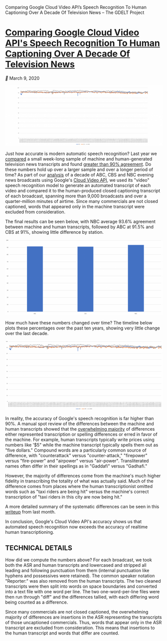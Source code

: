 Comparing Google Cloud Video API’s Speech Recognition To Human Captioning Over A Decade Of Television News – The GDELT Project

# [Comparing Google Cloud Video API's Speech Recognition To Human Captioning Over A Decade Of Television News](https://blog.gdeltproject.org/comparing-google-cloud-video-apis-speech-recognition-to-human-captioning-over-a-decade-of-television-news/)

 ** March 9, 2020

   [![2020-tvnewsai-asr-vs-captioning-timeline-header-1024x394.png](../_resources/94387e401a9a5c197f727db71ed847a9.png)](https://blog.gdeltproject.org/comparing-google-cloud-video-apis-speech-recognition-to-human-captioning-over-a-decade-of-television-news/)

Just how accurate is modern automatic speech recognition? Last year we [compared](https://www.forbes.com/sites/kalevleetaru/2019/06/09/comparing-googles-ai-speech-recognition-to-human-captioning-for-television-news/) a small week-long sample of machine and human-generated television news transcripts and found [greater than 90% agreement](https://www.forbes.com/sites/kalevleetaru/2019/06/09/comparing-googles-ai-speech-recognition-to-human-captioning-for-television-news/). Do these numbers hold up over a larger sample and over a longer period of time? As part of our [analysis](https://blog.gdeltproject.org/what-googles-cloud-video-ai-sees-watching-decade-of-television-news-the-visual-global-entity-graph-2-0/) of a decade of ABC, CBS and NBC evening news broadcasts using Google's [Cloud Video API](https://cloud.google.com/video-intelligence/), we used its "video" speech recognition model to generate an automated transcript of each video and compared it to the human-produced closed captioning transcript of each broadcast, spanning more than 9,000 broadcasts and over a quarter-million minutes of airtime. Since many commercials are not closed captioned, words that appeared only in the machine transcript were excluded from consideration.

The final results can be seen below, with NBC average 93.6% agreement between machine and human transcripts, followed by ABC at 91.5% and CBS at 91%, showing little difference by station.

[![2020-tvnewsai-asr-vs-captioning-stationchart-1024x494.png](../_resources/f74e996451cac7fe6538eeaca132b296.png)](https://blog.gdeltproject.org/wp-content/uploads/2020-tvnewsai-asr-vs-captioning-stationchart.png)

How much have these numbers changed over time? The timeline below plots these percentages over the past ten years, showing very little change over the last decade.

[![2020-tvnewsai-asr-vs-captioning-timeline-1024x458.png](../_resources/c21e2a52c1c34b688d35a17c4f096cd8.png)](https://blog.gdeltproject.org/wp-content/uploads/2020-tvnewsai-asr-vs-captioning-timeline.png)

In reality, the accuracy of Google's speech recognition is far higher than 90%. A manual spot review of the differences between the machine and human transcripts showed that the [overwhelming majority](https://blog.gdeltproject.org/comparing-human-and-machine-transcripts-a-list-of-common-differences/) of differences either represented transcription or spelling differences or erred in favor of the machine. For example, human transcripts typically write prices using numbers like '$5" while the machine transcript typically spells them out as "five dollars." Compound words are a particularly common source of difference, with "counterattack" versus "counter-attack," "firepower" versus "fire-power" and "airpower" versus "air-power". Transliterated names often differ in their spellings as in "Gaddafi" versus "Gadhafi."

However, the majority of differences come from the machine's much higher fidelity in transcribing the totality of what was actually said. Much of the difference comes from places where the human transcriptionist omitted words such as "taxi riders are being hit" versus the machine's correct transcription of "taxi riders in this city are now being hit."

A more detailed summary of the systematic differences can be seen in this [writeup](https://blog.gdeltproject.org/comparing-human-and-machine-transcripts-a-list-of-common-differences/) from last month.

In conclusion, Google's Cloud Video API's accuracy shows us that automated speech recognition now exceeds the accuracy of realtime human transcriptioning.

## TECHNICAL DETAILS

How did we compute the numbers above? For each broadcast, we took both the ASR and human transcripts and lowercased and stripped all leading and following punctuation from them (internal punctuation like hyphens and possessives were retained). The common speaker notation "Reporter:" was also removed from the human transcripts. The two cleaned transcripts were then split into words on space boundaries and converted into a text file with one word per line. The two one-word-per-line files were then run through "diff" and the differences tallied, with each differing word being counted as a difference.

Since many commercials are not closed captioned, the overwhelming majority of differences are insertions in the ASR representing the transcripts of those uncaptioned commercials. Thus, words that appear only in the ASR transcript are excluded from consideration. This means that insertions to the human transcript and words that differ are counted.